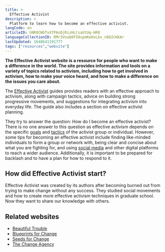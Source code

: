 ```yaml
---
title: >
  Effective Activist
description: >
  Platform to learn how to become an effective activist.
langCode: en
articleID: hNROCWbTxXfPAnDjRizHLCsaUtUq-HR8
languageCollectionID: RMr3Vnab0F50spmKeHvLbv_n8OZcKKAr
lastUpdated: 1648641191777
tags: ["resources","website"]
---
```


**The Effective Activist website is a resource for people who want to make a difference in the world. The site provides information and tools on a variety of topics related to activism, including how to get involved in activism, how to make your voice heard, and how to make a difference on the issues you care about.**

The [Effective Activist](https://effectiveactivist.com/intro/) guides provides readers with an effective approach to activism, along with campaign tactics, advice on building strong progressive movements, and suggestions for integrating activism into everyday life. The guide also includes a section on effective activist planning.

They try to answer the question: How do I become an effective activist? There is no one answer to this question as effective activism depends on the specific [goals](/strategy/goals) and [tactics](/tactics) of the activist group or individual. However, some tips for becoming an effective activist include finding like-minded individuals to form a group or network with, being clear and concise about what you are fighting for, and using [social media](/tools/social-media) and other digital platforms to reach a wider audience. Additionally, it is important to be prepared for backlash and to have a plan for how to respond to it.

## How did Effective Activist start?

Effective Activist was created by its authors after becoming burned out from trying to make change without any success. They studied social movements and how to create more effective activism techniques in graduate school. Now they want to share our knowledge with others.

## Related websites

-   [Beautiful Trouble](/beautiful-trouble)
-   [Blueprints for Change](/blueprints-for-change)
-   [Seeds for Change](/seeds-for-change)
-   [The Change Agency](/the-change-agency)